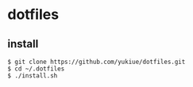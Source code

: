 # dotfiles
## install
```
$ git clone https://github.com/yukiue/dotfiles.git
$ cd ~/.dotfiles
$ ./install.sh
```
